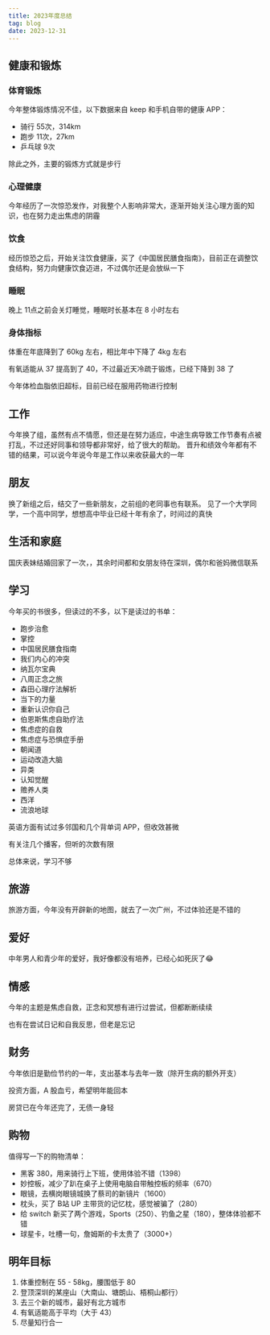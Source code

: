 ```yaml
---
title: 2023年度总结
tag: blog
date: 2023-12-31
---
```


## 健康和锻炼
### 体育锻炼
今年整体锻炼情况不佳，以下数据来自 keep 和手机自带的健康 APP：
- 骑行 55次，314km
- 跑步 11次，27km
- 乒乓球 9次

除此之外，主要的锻炼方式就是步行

### 心理健康
今年经历了一次惊恐发作，对我整个人影响非常大，逐渐开始关注心理方面的知识，也在努力走出焦虑的阴霾

### 饮食
经历惊恐之后，开始关注饮食健康，买了《中国居民膳食指南》，目前正在调整饮食结构，努力向健康饮食迈进，不过偶尔还是会放纵一下

### 睡眠
晚上 11点之前会关灯睡觉，睡眠时长基本在 8 小时左右

### 身体指标
体重在年底降到了 60kg 左右，相比年中下降了 4kg 左右

有氧适能从 37 提高到了 40，不过最近天冷疏于锻炼，已经下降到 38 了

今年体检血脂依旧超标，目前已经在服用药物进行控制

## 工作
今年换了组，虽然有点不情愿，但还是在努力适应，中途生病导致工作节奏有点被打乱，不过还好同事和领导都非常好，给了很大的帮助。
晋升和绩效今年都有不错的结果，可以说今年说今年是工作以来收获最大的一年

## 朋友
换了新组之后，结交了一些新朋友，之前组的老同事也有联系。
见了一个大学同学，一个高中同学，想想高中毕业已经十年有余了，时间过的真快

## 生活和家庭
国庆表妹结婚回家了一次，，其余时间都和女朋友待在深圳，偶尔和爸妈微信联系

## 学习
今年买的书很多，但读过的不多，以下是读过的书单：
- 跑步治愈
- 掌控
- 中国居民膳食指南
- 我们内心的冲突
- 纳瓦尔宝典
- 八周正念之旅
- 森田心理疗法解析
- 当下的力量
- 重新认识你自己
- 伯恩斯焦虑自助疗法
- 焦虑症的自救
- 焦虑症与恐惧症手册
- 朝闻道
- 运动改造大脑
- 异类
- 认知觉醒
- 赡养人类
- 西洋
- 流浪地球

英语方面有试过多邻国和几个背单词 APP，但收效甚微

有关注几个播客，但听的次数有限

总体来说，学习不够
## 旅游
旅游方面，今年没有开辟新的地图，就去了一次广州，不过体验还是不错的

## 爱好
中年男人和青少年的爱好，我好像都没有培养，已经心如死灰了😂
## 情感
今年的主题是焦虑自救，正念和冥想有进行过尝试，但都断断续续

也有在尝试日记和自我反思，但老是忘记
## 财务
今年依旧是勤俭节约的一年，支出基本与去年一致（除开生病的额外开支）

投资方面，A 股血亏，希望明年能回本

房贷已在今年还完了，无债一身轻

## 购物
值得写一下的购物清单：
- 黑客 380，用来骑行上下班，使用体验不错（1398）
- 妙控板，减少了趴在桌子上使用电脑自带触控板的频率（670）
- 眼镜，去横岗眼镜城换了蔡司的新镜片（1600）
- 枕头，买了 B站 UP 主带货的记忆枕，感觉被骗了（280）
- 给 switch 新买了两个游戏，Sports（250）、钓鱼之星（180），整体体验都不错
- 球星卡，吐槽一句，詹姆斯的卡太贵了（3000+）

## 明年目标
1. 体重控制在 55 - 58kg，腰围低于 80
2. 登顶深圳的某座山（大南山、塘朗山、梧桐山都行）
3. 去三个新的城市，最好有北方城市
4. 有氧适能高于平均（大于 43）
5. 尽量知行合一

